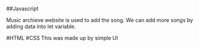 ##Javascript

Music archieve website is used to add the song.
We can add more songs by adding data into let variable.

#HTML #CSS
This was made up by simple UI
